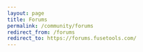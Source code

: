 ```yaml
---
layout: page
title: Forums
permalink: /community/forums
redirect_from: /forums
redirect_to: https://forums.fusetools.com/
---
```

